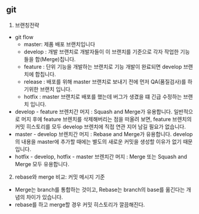 ## git

1. 브랜칭전략

- git flow
  - master: 제품 배포 브랜치입니다
  - develop : 개발 브랜치로 개발자들이 이 브랜치를 기준으로 각자 작업한 기능들을 합(Merge)칩니다.
  - feature : 단위 기능을 개발하는 브랜치로 기능 개발이 완료되면 develop 브랜치에 합칩니다.
  - release : 배포를 위해 master 브랜치로 보내기 전에 먼저 QA(품질검사)를 하기위한 브랜치 입니다.
  - hotfix : master 브랜치로 배포를 했는데 버그가 생겼을 떄 긴급 수정하는 브랜치 입니다.
- develop - feature 브렌치간 머지 : Squash and Merge가 유용합니다. 일반적으로 머지 후에 feature 브렌치를 삭제해버리는 점을 떠올려 보면, feature 브렌치의 커밋 히스토리를 모두 develop 브렌치에 직접 연관 지어 남길 필요가 없습니다.
- master - develop 브렌치간 머지 : Rebase and Merge가 유용합니다. develop의 내용을 master에 추가할 때에는 별도의 새로운 커밋을 생성할 이유가 없기 때문입니다.
- hotfix - develop, hotfix - master 브렌치간 머지 : Merge 또는 Squash and Merge 모두 유용합니다.

2. rebase와 merge 비교: 커밋 메시지 기준

- Merge는 branch를 통합하는 것이고, Rebase는 branch의 base를 옮긴다는 개념의 차이가 있습니다.
- rebase를 하고 merge할 경우 커밋 히스토리가 깔끔해진다.
